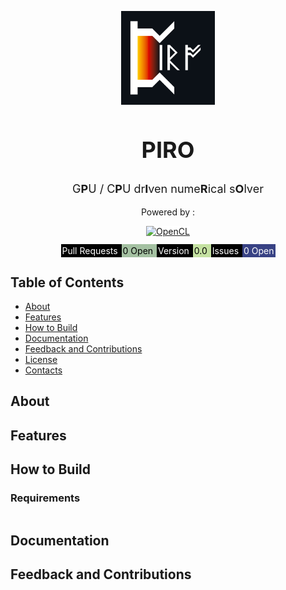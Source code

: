 <p align="center">
 <img width="150px" src="./pics/PIRO_logo_compressed.png" align="center" alt="PIRO Readme" />
 <h2 align="center" style="font-size: 36px;">PIRO</h2>
 <p align="center" style="font-size: 18px;">G<b>P</b>U / C<b>P</b>U dr<b>I</b>ven nume<b>R</b>ical s<b>O</b>lver</p>
 <p align="center">Powered by :</p>

<p align="center">
    <a href="https://www.khronos.org/opencl/">
        <img width="110px" src="https://upload.wikimedia.org/wikipedia/commons/4/4d/OpenCL_logo.svg" alt="OpenCL" style="background-color: white;" />
    </a>
</p>

<p align="center">
<span style="background-color: black; color: white; padding: 2px; border-radius: 0px;">
Pull Requests
</span>
<span style="color: rgb(0,0,0); background-color: rgb(164, 193, 162); padding: 2px; border-radius: 0px;">
0 
Open
</span>
<span style="background-color: black; color: white; padding: 2px; border-radius: 0px;">
Version
</span>
<span style="color: rgb(0,0,0); background-color: rgb(197, 226, 162); padding: 2px; border-radius: 0px;">
0.0
</span>
<span style="background-color: black; color: white; padding: 2px; border-radius: 0px;">
Issues
</span>
<span style="color: rgb(255,255,255); background-color: rgb(56, 66, 132); padding: 2px; border-radius: 0px;">
0 
Open
</span>
</p>
<h2> </h2>

## Table of Contents
- [About](#-about)
- [Features](#-certification)
- [How to Build](#-how-to-build)
- [Documentation](#-documentation)
- [Feedback and Contributions](#-feedback-and-contributions)
- [License](#-license)
- [Contacts](#%EF%B8%8F-contacts)

## About 
## Features 
## How to Build
### Requirements
```shell
```
## Documentation
## Feedback and Contributions

